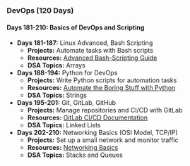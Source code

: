 
### DevOps (120 Days)

#### Days 181-210: Basics of DevOps and Scripting
- **Days 181-187:** Linux Advanced, Bash Scripting
  - **Projects:** Automate tasks with Bash scripts
  - **Resources:** [Advanced Bash-Scripting Guide](https://tldp.org/LDP/abs/html/)
  - **DSA Topics:** Arrays
- **Days 188-194:** Python for DevOps
  - **Projects:** Write Python scripts for automation tasks
  - **Resources:** [Automate the Boring Stuff with Python](https://automatetheboringstuff.com/)
  - **DSA Topics:** Strings
- **Days 195-201:** Git, GitLab, GitHub
  - **Projects:** Manage repositories and CI/CD with GitLab
  - **Resources:** [GitLab CI/CD Documentation](https://docs.gitlab.com/ee/ci/)
  - **DSA Topics:** Linked Lists
- **Days 202-210:** Networking Basics (OSI Model, TCP/IP)
  - **Projects:** Set up a small network and monitor traffic
  - **Resources:** [Networking Basics](https://www.coursera.org/learn/basic-networking)
  - **DSA Topics:** Stacks and Queues